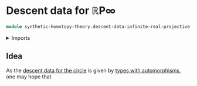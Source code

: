 # Descent data for ℝP∞

```agda
module synthetic-homotopy-theory.descent-data-infinite-real-projective-space where
```

<details><summary>Imports</summary>

```agda

```

</details>

## Idea

As the
[descent data for the circle](synthetic-homotopy-theory.descent-circle.md) is
given by
[types with automorphisms](structured-types.types-equipped-with-automorphisms.md),
one may hope that
